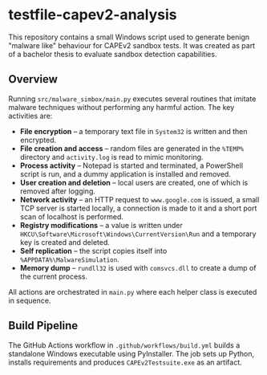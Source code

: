 # testfile-capev2-analysis

This repository contains a small Windows script used to generate benign 
"malware like" behaviour for CAPEv2 sandbox tests. It was created as part of a
bachelor thesis to evaluate sandbox detection capabilities.

## Overview

Running `src/malware_simbox/main.py` executes several routines that imitate
malware techniques without performing any harmful action. The key activities
are:

- **File encryption** – a temporary text file in `System32` is written and then
  encrypted.
- **File creation and access** – random files are generated in the `%TEMP%`
  directory and `activity.log` is read to mimic monitoring.
- **Process activity** – Notepad is started and terminated, a PowerShell script
  is run, and a dummy application is installed and removed.
- **User creation and deletion** – local users are created, one of which is
  removed after logging.
- **Network activity** – an HTTP request to `www.google.com` is issued, a small
  TCP server is started locally, a connection is made to it and a short port
  scan of localhost is performed.
- **Registry modifications** – a value is written under
  `HKCU\Software\Microsoft\Windows\CurrentVersion\Run` and a temporary key is
  created and deleted.
- **Self replication** – the script copies itself into
  `%APPDATA%\MalwareSimulation`.
- **Memory dump** – `rundll32` is used with `comsvcs.dll` to create a dump of the
  current process.

All actions are orchestrated in `main.py` where each helper class is executed in
sequence.

## Build Pipeline

The GitHub Actions workflow in `.github/workflows/build.yml` builds a standalone
Windows executable using PyInstaller. The job sets up Python, installs
requirements and produces `CAPEv2Testsuite.exe` as an artifact.
